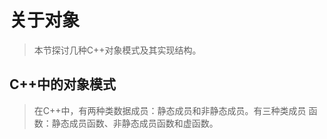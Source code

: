 # 关于对象
> 本节探讨几种C++对象模式及其实现结构。
## C++中的对象模式
> 在C++中，有两种类数据成员：静态成员和非静态成员。有三种类成员
函数：静态成员函数、非静态成员函数和虚函数。